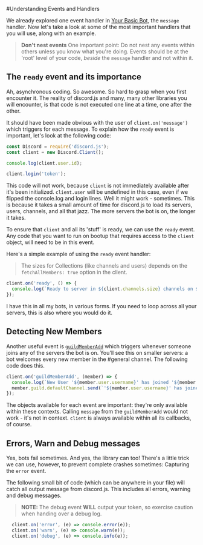 #Understanding Events and Handlers

We already explored one event handler in [Your Basic Bot](your-basic-client.html), the `message` handler. Now let's take a look at some of the most important handlers that you will use, along with an example.

> **Don't nest events**
> One important point: Do not nest any events within others unless you know what you're doing. Events should be at the 'root' level of your code, *beside* the `message` handler and not within it.

## The `ready` event and its importance

Ah, asynchronous coding. So awesome. So hard to grasp when you first encounter it. The reality of discord.js and many, many other libraries you will encounter, is that code is not executed one line at a time, one after the other.

It should have been made obvious with the user of `client.on('message')` which triggers for each message. To explain how the `ready` event is important, let's look at the following code:

```js
const Discord = require('discord.js');
const client = new Discord.Client();

console.log(client.user.id);

client.login('token');
```

This code will not work, because `client` is not immediately available after it's been initialized. `client.user` will be undefined in this case, even if we flipped the console.log and login lines. Well it might work - sometimes. This is because it takes a small amount of time for discord.js to load its servers, users, channels, and all that jazz. The more servers the bot is on, the longer it takes.

To ensure that `client` and all its 'stuff' is ready, we can use the `ready` event. Any code that you want to run on bootup that requires access to the `client` object, will need to be in this event.

Here's a simple example of using the `ready` event handler:

> The sizes for Collections (like channels and users) depends on the `fetchAllMembers: true` option in the client.

```js
client.on('ready', () => {
  console.log(`Ready to server in ${client.channels.size} channels on ${client.guilds.size} servers, for a total of ${client.users.size} users.`);
});
```

I have this in all my bots, in various forms. If you need to loop across all your servers, this is also where you would do it.


## Detecting New Members

Another useful event is [`guildMemberAdd`](http://hydrabolt.github.io/discord.js/#!/docs/tag/indev/class/Client?scrollto=guildMemberAdd) which triggers whenever someone joins any of the servers the bot is on. You'll see this on smaller servers: a bot welcomes every new member in the #general channel. The following code does this.

```js
client.on('guildMemberAdd', (member) => {
  console.log(`New User '${member.user.username}' has joined '${member.guild.name}'` );
  member.guild.defaultChannel.send(`'${member.user.username}' has joined this server`);
});
```

The objects available for each event are important: they're only available within these contexts. Calling `message` from the `guildMemberAdd` would not work - it's not in context. `client` is always available within all its callbacks, of course.


## Errors, Warn and Debug messages

Yes, bots fail sometimes. And yes, the library can too! There's a little trick we can use, however, to prevent complete crashes sometimes: Capturing the `error` event.

The following small bit of code (which can be anywhere in your file) will catch all output message from discord.js. This includes all errors, warning and debug messages.

> **NOTE:** The debug event **WILL** output your token, so exercise caution when handing over a debug log.

```js
  client.on('error', (e) => console.error(e));
  client.on('warn', (e) => console.warn(e));
  client.on('debug', (e) => console.info(e));
```
